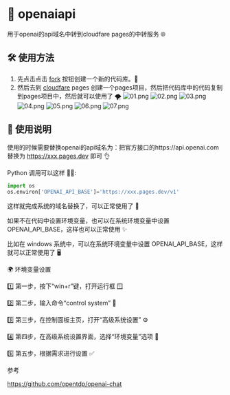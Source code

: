 # 🚀 openaiapi

用于openai的api域名中转到cloudfare pages的中转服务 🌐

## 🛠 使用方法
1. 先点击点击 [fork](https://github.com/XingYu-Zhong/openaiapi/fork) 按钮创建一个新的代码库。🍴
2. 然后去到 [cloudfare](https://dash.cloudflare.com/) pages 创建一个pages项目，然后把代码库中的代码复制到pages项目中，然后就可以使用了 🌪
   ![01.png](img%2F01.png)
   ![02.png](img%2F02.png)
   ![03.png](img%2F03.png)
   ![04.png](img%2F04.png)
   ![05.png](img%2F05.png)
   ![06.png](img%2F06.png)
   ![07.png](img%2F07.png)

## 📝 使用说明
使用的时候需要替换openai的api域名为：把官方接口的https://api.openai.com 替换为 https://xxx.pages.dev 即可 👌

Python 调用可以这样 👩‍💻:
```python
import os
os.environ['OPENAI_API_BASE']='https://xxx.pages.dev/v1'
```
这样就完成系统的域名替换了，可以正常使用了 🎊

如果不在代码中设置环境变量，也可以在系统环境变量中设置 OPENAI_API_BASE，这样也可以正常使用 ✨

比如在 windows 系统中，可以在系统环境变量中设置 OPENAI_API_BASE，这样就可以正常使用了 🖥

🌍 环境变量设置

1️⃣ 第一步，按下“win+r”键，打开运行框 🪟

2️⃣ 第二步，输入命令“control system” 📝

3️⃣ 第三步，在控制面板主页，打开“高级系统设置” ⚙️

4️⃣ 第四步，在高级系统设置界面，选择“环境变量”选项 🔄

5️⃣ 第五步，根据需求进行设置 ✅ 

参考

https://github.com/opentdp/openai-chat
